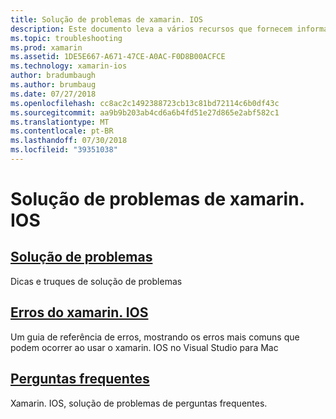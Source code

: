```yaml
---
title: Solução de problemas de xamarin. IOS
description: Este documento leva a vários recursos que fornecem informações sobre solução de xamarin. IOS, uma lista de possíveis erros ao criar aplicativos xamarin. IOS e perguntas frequentes.
ms.topic: troubleshooting
ms.prod: xamarin
ms.assetid: 1DE5E667-A671-47CE-A0AC-F0D8B00ACFCE
ms.technology: xamarin-ios
author: bradumbaugh
ms.author: brumbaug
ms.date: 07/27/2018
ms.openlocfilehash: cc8ac2c1492388723cb13c81bd72114c6b0df43c
ms.sourcegitcommit: aa9b9b203ab4cd6a6b4fd51e27d865e2abf582c1
ms.translationtype: MT
ms.contentlocale: pt-BR
ms.lasthandoff: 07/30/2018
ms.locfileid: "39351038"
---
```

# <a name="troubleshooting-xamarinios"></a>Solução de problemas de xamarin. IOS

## <a name="troubleshootingiostroubleshootingtroubleshootingmd"></a>[Solução de problemas](~/ios/troubleshooting/troubleshooting.md)

Dicas e truques de solução de problemas

## <a name="xamarinios-errorsiostroubleshootingmtouch-errorsmd"></a>[Erros do xamarin. IOS](~/ios/troubleshooting/mtouch-errors.md)

Um guia de referência de erros, mostrando os erros mais comuns que podem ocorrer ao usar o xamarin. IOS no Visual Studio para Mac

## <a name="frequently-asked-questionsquestionsindexmd"></a>[Perguntas frequentes](questions/index.md)

Xamarin. IOS, solução de problemas de perguntas frequentes.
